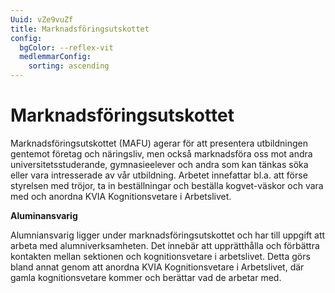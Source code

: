 ```yaml
---
Uuid: vZe9vuZf
title: Marknadsföringsutskottet
config:
  bgColor: --reflex-vit
  medlemmarConfig:
    sorting: ascending
---
```

# Marknadsföringsutskottet

Marknadsföringsutskottet (MAFU) agerar för att presentera utbildningen gentemot företag och näringsliv, men också marknadsföra oss mot andra universitetsstuderande, gymnasieelever och andra som kan tänkas söka eller vara intresserade av vår utbildning. Arbetet innefattar bl.a. att förse styrelsen med tröjor, ta in beställningar och beställa kogvet-väskor och vara med och anordna KVIA Kognitionsvetare i Arbetslivet.

**Aluminansvarig**

Alumniansvarig ligger under marknadsföringsutskottet och har till uppgift att arbeta med alumniverksamheten. Det innebär att upprätthålla och förbättra kontakten mellan sektionen och kognitionsvetare i arbetslivet. Detta görs bland annat genom att anordna KVIA Kognitionsvetare i Arbetslivet, där gamla kognitionsvetare kommer och berättar vad de arbetar med.
